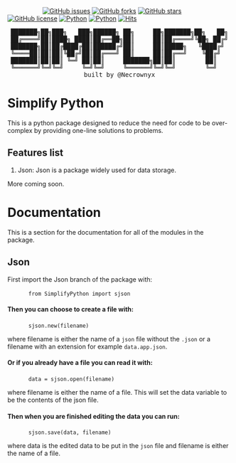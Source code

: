 &nbsp;&nbsp;&nbsp;&nbsp;&nbsp;&nbsp;&nbsp;&nbsp;&nbsp;&nbsp;&nbsp;&nbsp;&nbsp;&nbsp;&nbsp;&nbsp;&nbsp;&nbsp;&nbsp;&nbsp;[![GitHub issues](https://img.shields.io/github/issues/Necrownyx/SimplifyPython)](https://github.com/Necrownyx/SimplifyPython/issues) [![GitHub forks](https://img.shields.io/github/forks/Necrownyx/SimplifyPython)](https://github.com/Necrownyx/SimplifyPython/network) [![GitHub stars](https://img.shields.io/github/stars/Necrownyx/SimplifyPython)](https://github.com/Necrownyx/SimplifyPython/stargazers) [![GitHub license](https://img.shields.io/github/license/Necrownyx/SimplifyPython)](https://github.com/Necrownyx/SimplifyPython/blob/main/LICENSE) [![Python](https://img.shields.io/badge/Made%20with-Python-%2300AEFF)](https://python.org) [![Python](https://img.shields.io/badge/Available%20on-PyPi-%2300AEFF)](https://pypi.org/project/SimplifyPython/) [![Hits](https://hits.seeyoufarm.com/api/count/incr/badge.svg?url=https%3A%2F%2Fgithub.com%2FNecrownyx%2FSimplifyPython&count_bg=%2300AEFF&title_bg=%23555555&icon=&icon_color=%23E7E7E7&title=hits&edge_flat=false)](https://hits.seeyoufarm.com)
<pre align="center">
███████╗██╗███╗   ███╗██████╗ ██╗     ██╗███████╗██╗   ██╗
██╔════╝██║████╗ ████║██╔══██╗██║     ██║██╔════╝╚██╗ ██╔╝
███████╗██║██╔████╔██║██████╔╝██║     ██║█████╗   ╚████╔╝ 
╚════██║██║██║╚██╔╝██║██╔═══╝ ██║     ██║██╔══╝    ╚██╔╝  
███████║██║██║ ╚═╝ ██║██║     ███████╗██║██║        ██║   
╚══════╝╚═╝╚═╝     ╚═╝╚═╝     ╚══════╝╚═╝╚═╝        ╚═╝   
built by @Necrownyx</pre>

# Simplify Python
This is a python package designed to reduce the need for code to be over-complex by providing one-line solutions to problems.

## Features list
1. Json: Json is a package widely used for data storage.

More coming soon.

# Documentation

This is a section for the documentation for all of the modules in the package.
<br>
## Json

First import the Json branch of the package with:

&nbsp;&nbsp;&nbsp;&nbsp;&nbsp;&nbsp;&nbsp;&nbsp;&nbsp;&nbsp;&nbsp;&nbsp;`from SimplifyPython import sjson`

#### Then you can choose to create a file with:

&nbsp;&nbsp;&nbsp;&nbsp;&nbsp;&nbsp;&nbsp;&nbsp;&nbsp;&nbsp;&nbsp;&nbsp;`sjson.new(filename)`

where filename is either the name of a `json` file without the `.json` or a filename with an extension for example `data.app.json`.

#### Or if you already have a file you can read it with:

&nbsp;&nbsp;&nbsp;&nbsp;&nbsp;&nbsp;&nbsp;&nbsp;&nbsp;&nbsp;&nbsp;&nbsp;`data = sjson.open(filename)`

where filename is either the name of a file. This will set the data variable to be the contents of the json file.

#### Then when you are finished editing the data you can run:

&nbsp;&nbsp;&nbsp;&nbsp;&nbsp;&nbsp;&nbsp;&nbsp;&nbsp;&nbsp;&nbsp;&nbsp;`sjson.save(data, filename)`

where data is the edited data to be put in the `json` file and filename is either the name of a file.
